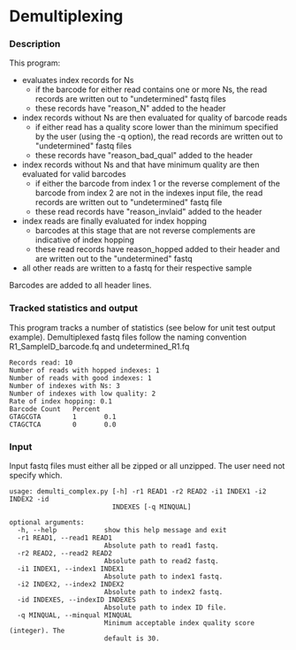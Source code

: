 # Demultiplexing

### Description
This program:

* evaluates index records for Ns 
  * if the barcode for either read contains one or more Ns, the read records are written out to "undetermined" fastq files
  * these records  have "reason_N" added to the header
* index records without Ns are then evaluated for quality of barcode reads
  * if either read has a quality score lower than the minimum specified by the user (using the -q option), the read records are written out to "undetermined" fastq files
  * these records have "reason_bad_qual" added to the header
* index records without Ns and that have minimum quality are then evaluated for valid barcodes
  * if either the barcode from index 1 or the reverse complement of the barcode from index 2 are not in the indexes input file, the read records are written out to "undetermined" fastq file
  *  these read records have "reason_invlaid" added to the header
* index reads are finally evaluated for index hopping
  *  barcodes at this stage that are not reverse complements are indicative of index hopping
  *  these read records have reason_hopped added to their header and are written out to the "undetermined" fastq
*  all other reads are written to a fastq for their respective sample

Barcodes are added to all header lines. 

### Tracked statistics and output
This program tracks a number of statistics (see below for unit test output example). Demultiplexed fastq files follow the naming convention R1_SampleID_barcode.fq and undetermined_R1.fq

```
Records read: 10
Number of reads with hopped indexes: 1
Number of reads with good indexes: 1
Number of indexes with Ns: 3
Number of indexes with low quality: 2
Rate of index hopping: 0.1
Barcode Count   Percent
GTAGCGTA        1       0.1
CTAGCTCA        0       0.0
```

### Input
Input fastq files must either all be zipped or all unzipped. The user need not specify which.
```
usage: demulti_complex.py [-h] -r1 READ1 -r2 READ2 -i1 INDEX1 -i2 INDEX2 -id
                          INDEXES [-q MINQUAL]

optional arguments:
  -h, --help            show this help message and exit
  -r1 READ1, --read1 READ1
                        Absolute path to read1 fastq.
  -r2 READ2, --read2 READ2
                        Absolute path to read2 fastq.
  -i1 INDEX1, --index1 INDEX1
                        Absolute path to index1 fastq.
  -i2 INDEX2, --index2 INDEX2
                        Absolute path to index2 fastq.
  -id INDEXES, --indexID INDEXES
                        Absolute path to index ID file.
  -q MINQUAL, --minqual MINQUAL
                        Minimum acceptable index quality score (integer). The
                        default is 30.
```                        
